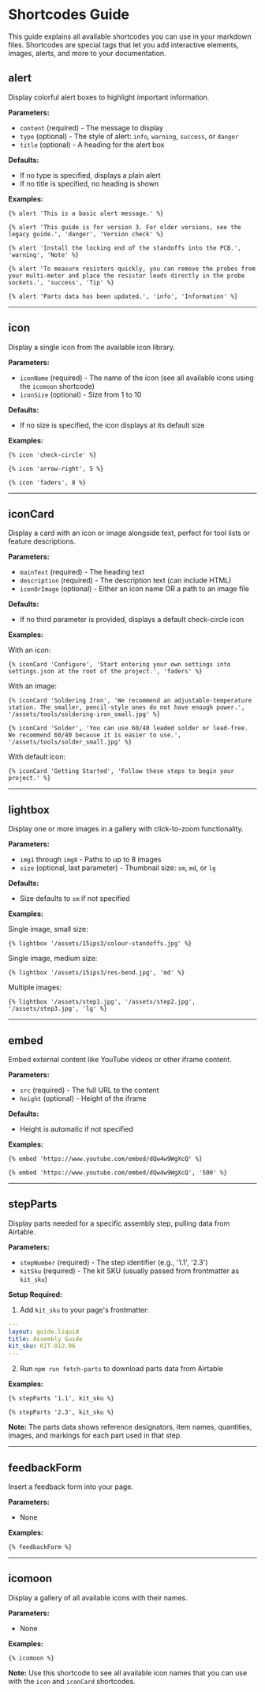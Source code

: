 # Shortcodes Guide

This guide explains all available shortcodes you can use in your markdown files. Shortcodes are special tags that let you add interactive elements, images, alerts, and more to your documentation.

## alert

Display colorful alert boxes to highlight important information.

**Parameters:**
- `content` (required) - The message to display
- `type` (optional) - The style of alert: `info`, `warning`, `success`, or `danger`
- `title` (optional) - A heading for the alert box

**Defaults:**
- If no type is specified, displays a plain alert
- If no title is specified, no heading is shown

**Examples:**

```liquid
{% alert 'This is a basic alert message.' %}

{% alert 'This guide is for version 3. For older versions, see the legacy guide.', 'danger', 'Version check' %}

{% alert 'Install the locking end of the standoffs into the PCB.', 'warning', 'Note' %}

{% alert 'To measure resistors quickly, you can remove the probes from your multi-meter and place the resistor leads directly in the probe sockets.', 'success', 'Tip' %}

{% alert 'Parts data has been updated.', 'info', 'Information' %}
```

---

## icon

Display a single icon from the available icon library.

**Parameters:**
- `iconName` (required) - The name of the icon (see all available icons using the `icomoon` shortcode)
- `iconSize` (optional) - Size from 1 to 10

**Defaults:**
- If no size is specified, the icon displays at its default size

**Examples:**

```liquid
{% icon 'check-circle' %}

{% icon 'arrow-right', 5 %}

{% icon 'faders', 8 %}
```

---

## iconCard

Display a card with an icon or image alongside text, perfect for tool lists or feature descriptions.

**Parameters:**
- `mainText` (required) - The heading text
- `description` (required) - The description text (can include HTML)
- `iconOrImage` (optional) - Either an icon name OR a path to an image file

**Defaults:**
- If no third parameter is provided, displays a default check-circle icon

**Examples:**

With an icon:
```liquid
{% iconCard 'Configure', 'Start entering your own settings into settings.json at the root of the project.', 'faders' %}
```

With an image:
```liquid
{% iconCard 'Soldering Iron', 'We recommend an adjustable-temperature station. The smaller, pencil-style ones do not have enough power.', '/assets/tools/soldering-iron_small.jpg' %}

{% iconCard 'Solder', 'You can use 60/40 leaded solder or lead-free. We recommend 60/40 because it is easier to use.', '/assets/tools/solder_small.jpg' %}
```

With default icon:
```liquid
{% iconCard 'Getting Started', 'Follow these steps to begin your project.' %}
```

---

## lightbox

Display one or more images in a gallery with click-to-zoom functionality.

**Parameters:**
- `img1` through `img8` - Paths to up to 8 images
- `size` (optional, last parameter) - Thumbnail size: `sm`, `md`, or `lg`

**Defaults:**
- Size defaults to `sm` if not specified

**Examples:**

Single image, small size:
```liquid
{% lightbox '/assets/15ips3/colour-standoffs.jpg' %}
```

Single image, medium size:
```liquid
{% lightbox '/assets/15ips3/res-bend.jpg', 'md' %}
```

Multiple images:
```liquid
{% lightbox '/assets/step1.jpg', '/assets/step2.jpg', '/assets/step3.jpg', 'lg' %}
```

---

## embed

Embed external content like YouTube videos or other iframe content.

**Parameters:**
- `src` (required) - The full URL to the content
- `height` (optional) - Height of the iframe

**Defaults:**
- Height is automatic if not specified

**Examples:**

```liquid
{% embed 'https://www.youtube.com/embed/dQw4w9WgXcQ' %}

{% embed 'https://www.youtube.com/embed/dQw4w9WgXcQ', '500' %}
```

---

## stepParts

Display parts needed for a specific assembly step, pulling data from Airtable.

**Parameters:**
- `stepNumber` (required) - The step identifier (e.g., '1.1', '2.3')
- `kitSku` (required) - The kit SKU (usually passed from frontmatter as `kit_sku`)

**Setup Required:**

1. Add `kit_sku` to your page's frontmatter:
```yaml
---
layout: guide.liquid
title: Assembly Guide
kit_sku: KIT-012.06
---
```

2. Run `npm run fetch-parts` to download parts data from Airtable

**Examples:**

```liquid
{% stepParts '1.1', kit_sku %}

{% stepParts '2.3', kit_sku %}
```

**Note:** The parts data shows reference designators, item names, quantities, images, and markings for each part used in that step.

---

## feedbackForm

Insert a feedback form into your page.

**Parameters:**
- None

**Examples:**

```liquid
{% feedbackForm %}
```

---

## icomoon

Display a gallery of all available icons with their names.

**Parameters:**
- None

**Examples:**

```liquid
{% icomoon %}
```

**Note:** Use this shortcode to see all available icon names that you can use with the `icon` and `iconCard` shortcodes.